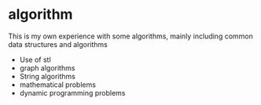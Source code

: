 # algorithm

This is my own experience with some algorithms, mainly including common data structures and algorithms
+ Use of stl
+ graph algorithms
+ String algorithms
+ mathematical problems
+ dynamic programming problems